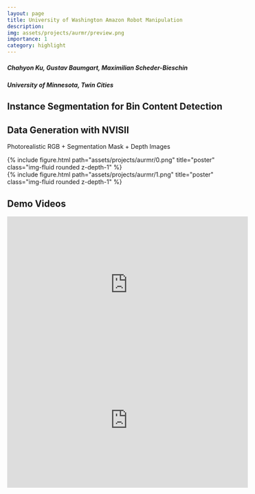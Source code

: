 ```yaml
---
layout: page
title: University of Washington Amazon Robot Manipulation
description: 
img: assets/projects/aurmr/preview.png
importance: 1
category: highlight
---
```


<h5 class="row justify-content-sm-center">
Chahyon Ku, Gustav Baumgart, Maximilian Scheder-Bieschin
</h5>
<h5 class="row justify-content-sm-center">
University of Minnesota, Twin Cities
</h5>

## Instance Segmentation for Bin Content Detection


## Data Generation with NVISII
Photorealistic RGB + Segmentation Mask + Depth Images
<div class="row justify-content-sm-center">
    <div class="col-sm-12 mt-3 mt-md-0">
        {% include figure.html path="assets/projects/aurmr/0.png" title="poster" class="img-fluid rounded z-depth-1" %}
    </div>
</div>
<div class="row justify-content-sm-center">
    <div class="col-sm-12 mt-3 mt-md-0">
        {% include figure.html path="assets/projects/aurmr/1.png" title="poster" class="img-fluid rounded z-depth-1" %}
    </div>
</div>

## Demo Videos
<iframe src="https://www.youtube.com/embed/6EIbJH2UtGU" 
    width="560" 
    height="315"
    frameborder="0" 
    allowfullscreen>
</iframe>
<iframe src="https://www.youtube.com/embed/3T8lP1sRFJs" 
    width="560" 
    height="315"
    frameborder="0" 
    allowfullscreen>
</iframe>